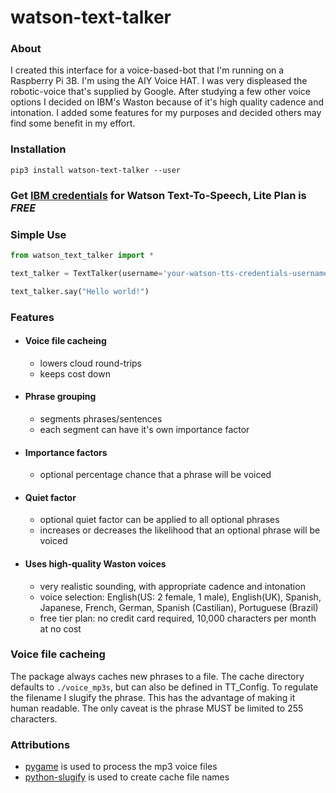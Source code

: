 # watson-text-talker

### About
I created this interface for a voice-based-bot that I'm running on a Raspberry Pi 3B. I'm using the AIY Voice HAT. I was very displeased the robotic-voice that's supplied by Google. After studying a few other voice options I decided on IBM's Waston because of it's high quality cadence and intonation. I added some features for my purposes and decided others may find some benefit in my effort.

### Installation

    pip3 install watson-text-talker --user

### Get [IBM credentials](https://console.bluemix.net/catalog/services/text-to-speech) for Watson Text-To-Speech, Lite Plan is *FREE*

### Simple Use

```python
from watson_text_talker import *

text_talker = TextTalker(username='your-watson-tts-credentials-username', password='your-watson-tts-credentials-password')

text_talker.say("Hello world!")
```

### Features

* #### Voice file cacheing
    - lowers cloud round-trips
    - keeps cost down
* #### Phrase grouping
    - segments phrases/sentences
    - each segment can have it's own importance factor
* #### Importance factors
    - optional percentage chance that a phrase will be voiced
* #### Quiet factor
    - optional quiet factor can be applied to all optional phrases
    - increases or decreases the likelihood that an optional phrase will be voiced
* #### Uses high-quality Waston voices
    - very realistic sounding, with appropriate cadence and intonation
    - voice selection: English(US: 2 female, 1 male), English(UK), Spanish, Japanese, French, German, Spanish (Castilian), Portuguese (Brazil)
    - free tier plan: no credit card required, 10,000 characters per month at no cost

### Voice file cacheing
The package always caches new phrases to a file. The cache directory defaults to `./voice_mp3s`, but can also be defined in TT_Config. To regulate the filename I slugify the phrase. This has the advantage of making it human readable. The only caveat is the phrase MUST be limited to 255 characters. 

### Attributions

* [pygame](https://github.com/pygame/pygame) is used to process the mp3 voice files
* [python-slugify](https://github.com/un33k/python-slugify) is used to create cache file names







    